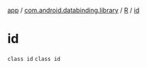 [app](../../../index.md) / [com.android.databinding.library](../../index.md) / [R](../index.md) / [id](./index.md)

# id

`class id`
`class id`